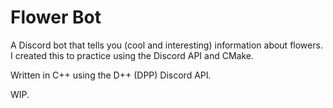 # Flower Bot

A Discord bot that tells you (cool and interesting) information about flowers. I created this to practice using the Discord API and CMake.

Written in C++ using the D++ (DPP) Discord API.

WIP.